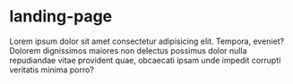 # landing-page
Lorem ipsum dolor sit amet consectetur adipisicing elit. Tempora, eveniet? Dolorem dignissimos maiores non delectus possimus dolor nulla repudiandae vitae provident quae, obcaecati ipsam unde impedit corrupti veritatis minima porro?
